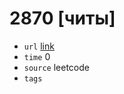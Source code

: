 # 2870 [читы]
- `url` [link](https://leetcode.com/problems/minimum-number-of-operations-to-make-array-empty/description/?envType=daily-question&envId=2024-01-04)
- `time` 0
- `source` leetcode
- `tags` 

